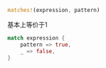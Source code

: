 ```rust
matches!(expression, pattern)
```
基本上等价于1

```rust
match expression {
    pattern => true,
    _ => false,
}
```
